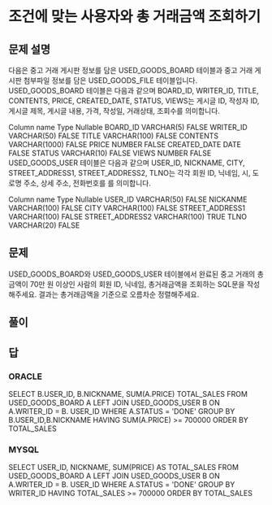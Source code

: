 # 조건에 맞는 사용자와 총 거래금액 조회하기
## 문제 설명
다음은 중고 거래 게시판 정보를 담은 USED_GOODS_BOARD 테이블과 중고 거래 게시판 첨부파일 정보를 담은 USED_GOODS_FILE 테이블입니다. USED_GOODS_BOARD 테이블은 다음과 같으며 BOARD_ID, WRITER_ID, TITLE, CONTENTS, PRICE, CREATED_DATE, STATUS, VIEWS는 게시글 ID, 작성자 ID, 게시글 제목, 게시글 내용, 가격, 작성일, 거래상태, 조회수를 의미합니다.

Column name	Type	Nullable
BOARD_ID	VARCHAR(5)	FALSE
WRITER_ID	VARCHAR(50)	FALSE
TITLE	VARCHAR(100)	FALSE
CONTENTS	VARCHAR(1000)	FALSE
PRICE	NUMBER	FALSE
CREATED_DATE	DATE	FALSE
STATUS	VARCHAR(10)	FALSE
VIEWS	NUMBER	FALSE
USED_GOODS_USER 테이블은 다음과 같으며 USER_ID, NICKNAME, CITY, STREET_ADDRESS1, STREET_ADDRESS2, TLNO는 각각 회원 ID, 닉네임, 시, 도로명 주소, 상세 주소, 전화번호를 를 의미합니다.

Column name	Type	Nullable
USER_ID	VARCHAR(50)	FALSE
NICKANME	VARCHAR(100)	FALSE
CITY	VARCHAR(100)	FALSE
STREET_ADDRESS1	VARCHAR(100)	FALSE
STREET_ADDRESS2	VARCHAR(100)	TRUE
TLNO	VARCHAR(20)	FALSE
## 문제
USED_GOODS_BOARD와 USED_GOODS_USER 테이블에서 완료된 중고 거래의 총금액이 70만 원 이상인 사람의 회원 ID, 닉네임, 총거래금액을 조회하는 SQL문을 작성해주세요. 결과는 총거래금액을 기준으로 오름차순 정렬해주세요.

## 풀이

## 답
### ORACLE
SELECT B.USER_ID, B.NICKNAME, SUM(A.PRICE) TOTAL_SALES
FROM USED_GOODS_BOARD A
LEFT JOIN USED_GOODS_USER B
ON A.WRITER_ID = B. USER_ID
WHERE A.STATUS = 'DONE'
GROUP BY B.USER_ID,B.NICKNAME
HAVING SUM(A.PRICE) >= 700000
ORDER BY TOTAL_SALES

### MYSQL
SELECT USER_ID, NICKNAME, SUM(PRICE) AS TOTAL_SALES
FROM USED_GOODS_BOARD A
LEFT JOIN USED_GOODS_USER B
ON A.WRITER_ID = B. USER_ID
WHERE A.STATUS = 'DONE'
GROUP BY WRITER_ID
HAVING TOTAL_SALES >= 700000
ORDER BY TOTAL_SALES